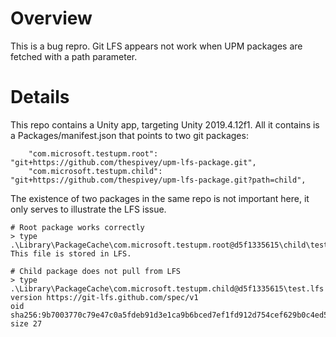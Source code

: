# Overview

This is a bug repro.   Git LFS appears not work when UPM packages are fetched with a path parameter.

# Details
This repo contains a Unity app, targeting Unity 2019.4.12f1.
All it contains is a Packages/manifest.json that points to two git packages:
```
    "com.microsoft.testupm.root": "git+https://github.com/thespivey/upm-lfs-package.git",
    "com.microsoft.testupm.child": "git+https://github.com/thespivey/upm-lfs-package.git?path=child",
```

The existence of two packages in the same repo is not important here, it only serves to illustrate the LFS issue.

```
# Root package works correctly
> type .\Library\PackageCache\com.microsoft.testupm.root@d5f1335615\child\test.lfs
This file is stored in LFS.

# Child package does not pull from LFS
> type .\Library\PackageCache\com.microsoft.testupm.child@d5f1335615\test.lfs
version https://git-lfs.github.com/spec/v1
oid sha256:9b7003770c79e47c0a5fdeb91d3e1ca9b6bced7ef1fd912d754cef629b0c4ed5
size 27
```
